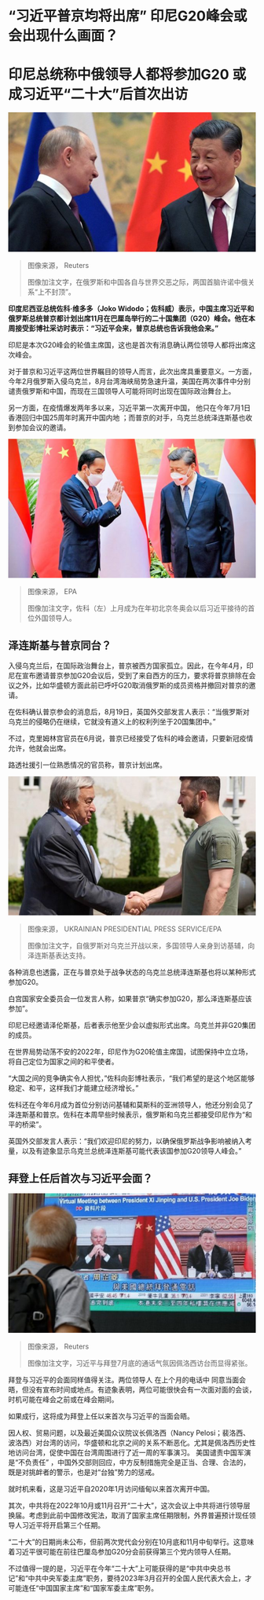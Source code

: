# “习近平普京均将出席” 印尼G20峰会或会出现什么画面？

#  印尼总统称中俄领导人都将参加G20 或成习近平“二十大”后首次出访


![Vladimir Putin and Xi Jinping shaking hands](_126376260_b9eb18973e0a242faef8c221b28c8913dc8b661c.jpg)

> 图像来源，  Reuters
>
> 图像加注文字，在俄罗斯和中国各自与世界交恶之际，两国首脑许诺中俄关系“上不封顶”。

**印度尼西亚总统佐科·维多多（Joko Widodo；佐科威）表示，中国主席习近平和俄罗斯总统普京都计划出席11月在巴厘岛举行的二十国集团（G20）峰会。他在本周接受彭博社采访时表示：“习近平会来，普京总统也告诉我他会来。”**

印尼是本次G20峰会的轮值主席国，这也是首次有消息确认两位领导人都将出席这次峰会。

对于普京和习近平这两位世界瞩目的领导人而言，此次出席具重要意义。一方面，今年2月俄罗斯入侵乌克兰，8月台湾海峡局势急速升温，美国在两次事件中分别谴责俄罗斯和中国，而现在三国领导人可能将同时出现在国际政治舞台上。

另一方面，在疫情爆发两年多以来，习近平第一次离开中国， 他只在今年7月1日香港回归中国25周年时离开中国内地  ；而普京的对手，乌克兰总统泽连斯基也收到参加会议的邀请。

![习近平（右）在北京人民大会堂接待佐科（左）（26/7/2022）](_126390409_125406.shutterstock_editorial_indonesian_president_joko_widodo_13048143e.jpg)

> 图像来源，  EPA
>
> 图像加注文字，佐科（左）上月成为在年初北京冬奥会以后习近平接待的首位外国领导人。

##  泽连斯基与普京同台？

入侵乌克兰后，在国际政治舞台上，普京被西方国家孤立。因此，在今年4月，印尼在宣布邀请普京参加G20会议后，受到了来自西方的压力，要求将普京排除在会议之外，比如华盛顿方面此前已呼吁G20取消俄罗斯的成员资格并撤回对普京的邀请。

在佐科确认普京参会的消息后，8月19日，英国外交部发言人表示：“当俄罗斯对乌克兰的侵略仍在继续，它就没有道义上的权利列坐于20国集团中。”

不过，克里姆林宫官员在6月说，普京已经接受了佐科的峰会邀请，只要新冠疫情允许，他就会出席。

路透社援引一位熟悉情况的官员称，普京计划出席。

![泽连斯基（右）在基辅迎接古特雷斯（左）（18/8/2022）](_126390407_144657.shutterstock_editorial_turkish_president_erdogan_un_sg_13107811a.jpg)

> 图像来源，  UKRAINIAN PRESIDENTIAL PRESS SERVICE/EPA
>
> 图像加注文字，自俄罗斯对乌克兰开战以来，多国领导人亲身到访基辅，向泽连斯基表达支持。

各种消息也透露，正在与普京处于战争状态的乌克兰总统泽连斯基也将以某种形式参加G20。

白宫国家安全委员会一位发言人称，如果普京“确实参加G20，那么泽连斯基应该参加”。

印尼已经邀请泽伦斯基，后者表示他至少会以虚拟形式出席。乌克兰并非G20集团的成员。

在世界局势动荡不安的2022年，印尼作为G20轮值主席国，试图保持中立立场，将自己定位为国家之间的和平使者。

“大国之间的竞争确实令人担忧，”佐科向彭博社表示，“我们希望的是这个地区能够稳定、和平，这样我们才能建立经济增长。”

佐科还在今年6月成为首位分别访问基辅和莫斯科的亚洲领导人，他还分别会见了泽连斯基和普京。佐科在本周早些时候表示，俄罗斯和乌克兰都接受印尼作为“和平的桥梁”。

英国外交部发言人表示：“我们欢迎印尼的努力，以确保俄罗斯战争影响被纳入考量，以及有迹象显示乌克兰总统泽连斯基可能代表该国参加G20领导人峰会。”

##  拜登上任后首次与习近平会面？

![一名男子在香港一家购物中心观看电视播出的习近平与拜登通话的新闻（29/7/2022）](_126390406_061306.2022-07-29t061214z_1450691330_rc2hlv9js55u_rtrmadp_3_usa-china-biden-xi.jpg)

> 图像来源，  Reuters
>
> 图像加注文字，习近平与拜登7月底的通话气氛因佩洛西访台而显得紧张。

拜登与习近平的会面同样值得关注。两位领导人 在上个月的电话中  同意当面会晤，但没有宣布时间或地点。有迹象表明，两位可能很快会有一次面对面的会谈，时机可能在峰会之前或在峰会期间。

如果成行，这将成为拜登上任以来首次与习近平的当面会晤。

因人权、贸易问题，以及最近美国众议院议长佩洛西（Nancy Pelosi；裴洛西、波洛西）对台湾的访问，华盛顿和北京之间的关系不断恶化。尤其是佩洛西历史性地访问台湾，促使中国在台湾周围进行了近一周的军事演习。
 美国谴责中国军演是“不负责任”  ，中国外交部则回应，中方反制措施完全是正当、合理、合法的，既是对挑衅者的警示，也是对“台独”势力的惩戒。

就时机来看，这是习近平自2020年1月访问缅甸以来首次离开中国。

其次，中共将在2022年10月或11月召开“二十大”，这次会议上中共将进行领导层换届。考虑到此前中国修改宪法，取消了国家主席任期限制，外界普遍预计现任领导人习近平将开启第三个任期。

“二十大”的日期尚未公布，但前两次党代会分别在10月底和11月中旬举行。这意味着习近平很可能在前往巴厘岛参加G20分会前获得第三个党内领导人任期。

不过值得一提的是，习近平在今年“二十大”上可能获得的是“中共中央总书记”和“中共中央军委主席”职务，要待2023年3月召开的全国人民代表大会上，才可能连任“中国国家主席”和“国家军委主席”职务。


